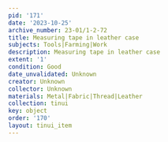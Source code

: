 ```yaml
---
pid: '171'
date: '2023-10-25'
archive_number: 23-01/1-2-72
title: Measuring tape in leather case
subjects: Tools|Farming|Work
description: Measuring tape in leather case
extent: '1'
condition: Good
date_unvalidated: Unknown
creator: Unknown
collector: Unknown
materials: Metal|Fabric|Thread|Leather
collection: tinui
key: object
order: '170'
layout: tinui_item
---
```

